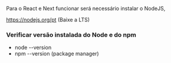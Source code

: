 Para o React e Next funcionar será necessário instalar o NodeJS,

https://nodejs.org/pt (Baixe a LTS)

### Verificar versão instalada do Node e do npm

- node --version
- npm --version (package manager)
